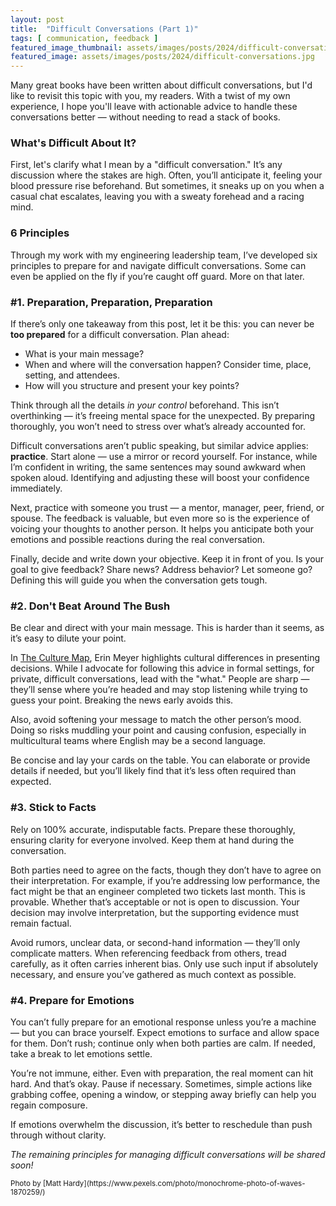 ```yaml
---
layout: post
title:  "Difficult Conversations (Part 1)"
tags: [ communication, feedback ]
featured_image_thumbnail: assets/images/posts/2024/difficult-conversations_thumbnail.jpg
featured_image: assets/images/posts/2024/difficult-conversations.jpg
---
```

Many great books have been written about difficult conversations, but I'd like to revisit this topic with you, my readers. With a twist of my own experience, I hope you'll leave with actionable advice to handle these conversations better — without needing to read a stack of books.

<!--more-->

### What's Difficult About It?

First, let's clarify what I mean by a "difficult conversation." It’s any discussion where the stakes are high. Often, you’ll anticipate it, feeling your blood pressure rise beforehand. But sometimes, it sneaks up on you when a casual chat escalates, leaving you with a sweaty forehead and a racing mind.

### 6 Principles

Through my work with my engineering leadership team, I’ve developed six principles to prepare for and navigate difficult conversations. Some can even be applied on the fly if you’re caught off guard. More on that later.

### #1. Preparation, Preparation, Preparation

If there’s only one takeaway from this post, let it be this: you can never be **too prepared** for a difficult conversation. Plan ahead:
- What is your main message?
- When and where will the conversation happen? Consider time, place, setting, and attendees.
- How will you structure and present your key points?

Think through all the details _in your control_ beforehand. This isn’t overthinking — it’s freeing mental space for the unexpected. By preparing thoroughly, you won’t need to stress over what’s already accounted for.

Difficult conversations aren’t public speaking, but similar advice applies: **practice**. Start alone — use a mirror or record yourself. For instance, while I’m confident in writing, the same sentences may sound awkward when spoken aloud. Identifying and adjusting these will boost your confidence immediately.

Next, practice with someone you trust — a mentor, manager, peer, friend, or spouse. The feedback is valuable, but even more so is the experience of voicing your thoughts to another person. It helps you anticipate both your emotions and possible reactions during the real conversation.

Finally, decide and write down your objective. Keep it in front of you. Is your goal to give feedback? Share news? Address behavior? Let someone go? Defining this will guide you when the conversation gets tough.


### #2. Don't Beat Around The Bush

Be clear and direct with your main message. This is harder than it seems, as it’s easy to dilute your point.

In [The Culture Map](https://www.goodreads.com/book/show/22085568-the-culture-map), Erin Meyer highlights cultural differences in presenting decisions. While I advocate for following this advice in formal settings, for private, difficult conversations, lead with the "what." People are sharp — they’ll sense where you’re headed and may stop listening while trying to guess your point. Breaking the news early avoids this.

Also, avoid softening your message to match the other person’s mood. Doing so risks muddling your point and causing confusion, especially in multicultural teams where English may be a second language.

Be concise and lay your cards on the table. You can elaborate or provide details if needed, but you’ll likely find that it’s less often required than expected.


### #3. Stick to Facts

Rely on 100% accurate, indisputable facts. Prepare these thoroughly, ensuring clarity for everyone involved. Keep them at hand during the conversation.

Both parties need to agree on the facts, though they don’t have to agree on their interpretation. For example, if you’re addressing low performance, the fact might be that an engineer completed two tickets last month. This is provable. Whether that’s acceptable or not is open to discussion. Your decision may involve interpretation, but the supporting evidence must remain factual.

Avoid rumors, unclear data, or second-hand information — they’ll only complicate matters. When referencing feedback from others, tread carefully, as it often carries inherent bias. Only use such input if absolutely necessary, and ensure you’ve gathered as much context as possible.

### #4. Prepare for Emotions

You can’t fully prepare for an emotional response unless you’re a machine — but you can brace yourself. Expect emotions to surface and allow space for them. Don’t rush; continue only when both parties are calm. If needed, take a break to let emotions settle.

You’re not immune, either. Even with preparation, the real moment can hit hard. And that’s okay. Pause if necessary. Sometimes, simple actions like grabbing coffee, opening a window, or stepping away briefly can help you regain composure.

If emotions overwhelm the discussion, it’s better to reschedule than push through without clarity.


_The remaining principles for managing difficult conversations will be shared soon!_

<small>
  Photo by [Matt Hardy](https://www.pexels.com/photo/monochrome-photo-of-waves-1870259/)
</small>
